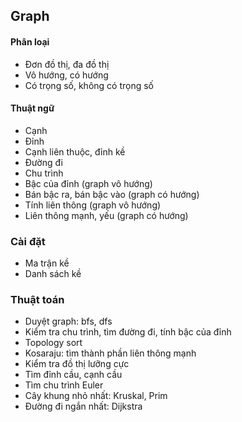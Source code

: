 ## Graph
#### Phân loại
+ Đơn đồ thị, đa đồ thị
+ Vô hướng, có hướng
+ Có trọng số, không có trọng số
#### Thuật ngữ
+ Cạnh
+ Đỉnh
+ Cạnh liên thuộc, đỉnh kề
+ Đường đi
+ Chu trình
+ Bậc của đỉnh (graph vô hướng)
+ Bán bậc ra, bán bậc vào (graph có hướng)
+ Tính liên thông (graph vô hướng)
+ Liên thông mạnh, yếu (graph có hướng)
### Cài đặt
+ Ma trận kề
+ Danh sách kề
### Thuật toán
+ Duyệt graph: bfs, dfs
+ Kiểm tra chu trình, tìm đường đi, tính bậc của đỉnh
+ Topology sort
+ Kosaraju: tìm thành phần liên thông mạnh
+ Kiểm tra đồ thị lưỡng cực
+ Tìm đỉnh cầu, cạnh cầu
+ Tìm chu trình Euler
+ Cây khung nhỏ nhất: Kruskal, Prim
+ Đường đi ngắn nhất: Dijkstra
